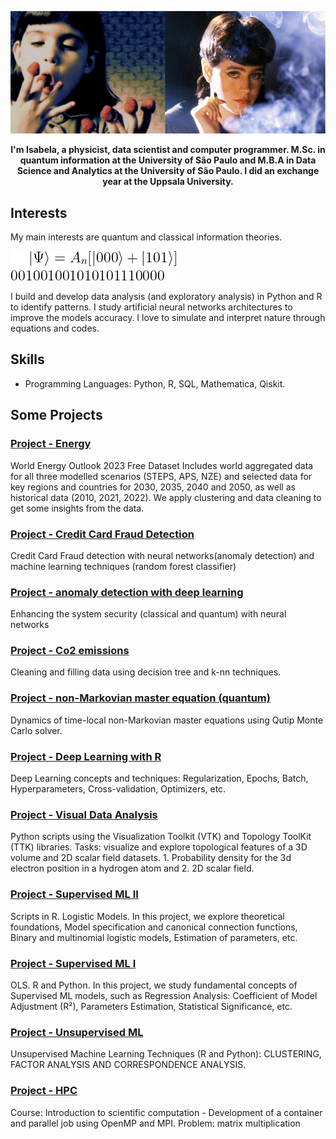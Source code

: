 ![GitHub Logo](https://github.com/isadays/isadays/blob/main/githubpage.png)


<p align="center">
  <b>I'm Isabela, a physicist, data scientist and computer programmer. 
    M.Sc. in quantum information at the University of São Paulo and M.B.A in Data Science and Analytics at the University of São Paulo. I did an exchange year at the Uppsala University. 
</b><br>
</p>

## Interests

My main interests are quantum and classical information theories. 

![GitHub Logo](https://github.com/isadays/isadays/blob/main/CodeCogsEqn.png)

I build and develop data analysis (and exploratory analysis) in Python and R to identify patterns. I study artificial neural networks architectures to improve the models accuracy. I love to simulate and interpret nature through equations and codes.


## Skills

- Programming Languages: Python, R, SQL, Mathematica, Qiskit.
## Some Projects

### [Project - Energy](https://github.com/isadays/Energy)
World Energy Outlook 2023 Free Dataset Includes world aggregated data for all three modelled scenarios (STEPS, APS, NZE) and selected data for key regions and countries for 2030, 2035, 2040 and 2050, as well as historical data (2010, 2021, 2022). We apply clustering and data cleaning to get some insights from the data.

### [Project - Credit Card Fraud Detection](https://github.com/isadays/CreditCardFraud)
Credit Card Fraud detection with neural networks(anomaly detection) and machine learning techniques (random forest classifier)

### [Project - anomaly detection with deep learning](https://github.com/isadays/SystemSecurity)
Enhancing the system security (classical and quantum) with neural networks

### [Project - Co2 emissions ](https://github.com/isadays/Co2emissions)
Cleaning and filling data using decision tree and k-nn techniques.

### [Project - non-Markovian master equation (quantum)](https://github.com/isadays/Non-MarkovianDynamics)
Dynamics of time-local non-Markovian master equations using Qutip Monte Carlo solver.

### [Project - Deep Learning with R](https://github.com/isadays/DeepLearning)
Deep Learning concepts and techniques: Regularization, Epochs, Batch, Hyperparameters, Cross-validation, Optimizers, etc. 

### [Project - Visual Data Analysis ](https://github.com/isadays/VisualDataAnalysis)
Python scripts using the Visualization Toolkit (VTK) and Topology ToolKit (TTK) libraries. Tasks: visualize and explore topological features of a 3D volume and 2D scalar field datasets. 1. Probability density for the 3d electron position in a hydrogen atom and 2. 2D scalar field.

### [Project - Supervised ML II](https://github.com/isadays/Supervised-MLII)
Scripts in R. Logistic Models. In this project, we explore theoretical foundations, Model specification and canonical connection functions, Binary and multinomial logistic models, Estimation of parameters, etc.


### [Project - Supervised ML I](https://github.com/isadays/Supervised-ML)
OLS. R and Python. In this project, we study fundamental concepts of Supervised ML models, such as Regression Analysis: Coefficient of Model Adjustment (R²), Parameters Estimation, Statistical Significance, etc. 

### [Project - Unsupervised ML](https://github.com/isadays/Unsupervised-ML)
Unsupervised Machine Learning Techniques (R and Python): CLUSTERING, FACTOR ANALYSIS AND CORRESPONDENCE ANALYSIS.

### [Project - HPC](https://github.com/isadays/HPC-Project)
Course: Introduction to scientific computation - Development of a container and parallel job using OpenMP and MPI. Problem: matrix multiplication
